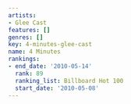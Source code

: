 ```yaml
---
artists:
- Glee Cast
features: []
genres: []
key: 4-minutes-glee-cast
name: 4 Minutes
rankings:
- end_date: '2010-05-14'
  rank: 89
  ranking_list: Billboard Hot 100
  start_date: '2010-05-08'
---
```


